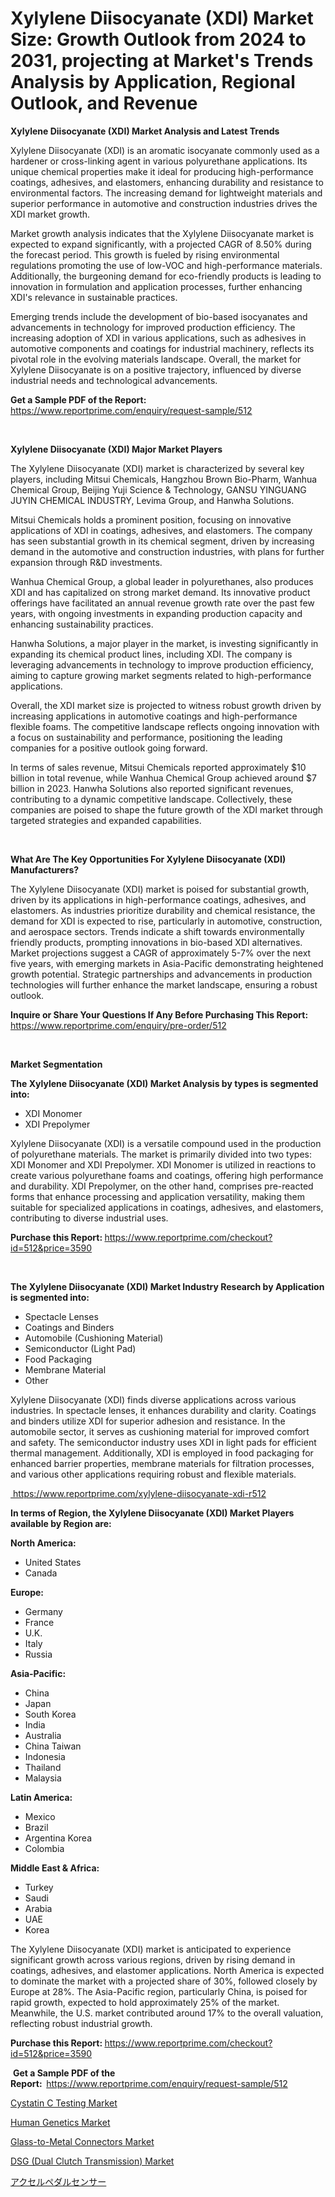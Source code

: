 <p><h1>Xylylene Diisocyanate (XDI) Market Size: Growth Outlook from 2024 to 2031, projecting at Market's Trends Analysis by Application, Regional Outlook, and Revenue</h1></p><p><strong>Xylylene Diisocyanate (XDI) Market Analysis and Latest Trends</strong></p>
<p><p>Xylylene Diisocyanate (XDI) is an aromatic isocyanate commonly used as a hardener or cross-linking agent in various polyurethane applications. Its unique chemical properties make it ideal for producing high-performance coatings, adhesives, and elastomers, enhancing durability and resistance to environmental factors. The increasing demand for lightweight materials and superior performance in automotive and construction industries drives the XDI market growth.</p><p>Market growth analysis indicates that the Xylylene Diisocyanate market is expected to expand significantly, with a projected CAGR of 8.50% during the forecast period. This growth is fueled by rising environmental regulations promoting the use of low-VOC and high-performance materials. Additionally, the burgeoning demand for eco-friendly products is leading to innovation in formulation and application processes, further enhancing XDI's relevance in sustainable practices. </p><p>Emerging trends include the development of bio-based isocyanates and advancements in technology for improved production efficiency. The increasing adoption of XDI in various applications, such as adhesives in automotive components and coatings for industrial machinery, reflects its pivotal role in the evolving materials landscape. Overall, the market for Xylylene Diisocyanate is on a positive trajectory, influenced by diverse industrial needs and technological advancements.</p></p>
<p><strong>Get a Sample PDF of the Report:&nbsp;</strong> <a href="https://www.reportprime.com/enquiry/request-sample/512">https://www.reportprime.com/enquiry/request-sample/512</a></p>
<p>&nbsp;</p>
<p><strong>Xylylene Diisocyanate (XDI) Major Market Players</strong></p>
<p><p>The Xylylene Diisocyanate (XDI) market is characterized by several key players, including Mitsui Chemicals, Hangzhou Brown Bio-Pharm, Wanhua Chemical Group, Beijing Yuji Science & Technology, GANSU YINGUANG JUYIN CHEMICAL INDUSTRY, Levima Group, and Hanwha Solutions. </p><p>Mitsui Chemicals holds a prominent position, focusing on innovative applications of XDI in coatings, adhesives, and elastomers. The company has seen substantial growth in its chemical segment, driven by increasing demand in the automotive and construction industries, with plans for further expansion through R&D investments.</p><p>Wanhua Chemical Group, a global leader in polyurethanes, also produces XDI and has capitalized on strong market demand. Its innovative product offerings have facilitated an annual revenue growth rate over the past few years, with ongoing investments in expanding production capacity and enhancing sustainability practices.</p><p>Hanwha Solutions, a major player in the market, is investing significantly in expanding its chemical product lines, including XDI. The company is leveraging advancements in technology to improve production efficiency, aiming to capture growing market segments related to high-performance applications. </p><p>Overall, the XDI market size is projected to witness robust growth driven by increasing applications in automotive coatings and high-performance flexible foams. The competitive landscape reflects ongoing innovation with a focus on sustainability and performance, positioning the leading companies for a positive outlook going forward.</p><p>In terms of sales revenue, Mitsui Chemicals reported approximately $10 billion in total revenue, while Wanhua Chemical Group achieved around $7 billion in 2023. Hanwha Solutions also reported significant revenues, contributing to a dynamic competitive landscape. Collectively, these companies are poised to shape the future growth of the XDI market through targeted strategies and expanded capabilities.</p></p>
<p>&nbsp;</p>
<p><strong>What Are The Key Opportunities For Xylylene Diisocyanate (XDI) Manufacturers?</strong></p>
<p><p>The Xylylene Diisocyanate (XDI) market is poised for substantial growth, driven by its applications in high-performance coatings, adhesives, and elastomers. As industries prioritize durability and chemical resistance, the demand for XDI is expected to rise, particularly in automotive, construction, and aerospace sectors. Trends indicate a shift towards environmentally friendly products, prompting innovations in bio-based XDI alternatives. Market projections suggest a CAGR of approximately 5-7% over the next five years, with emerging markets in Asia-Pacific demonstrating heightened growth potential. Strategic partnerships and advancements in production technologies will further enhance the market landscape, ensuring a robust outlook.</p></p>
<p><strong>Inquire or Share Your Questions If Any Before Purchasing This Report:</strong> <a href="https://www.reportprime.com/enquiry/pre-order/512">https://www.reportprime.com/enquiry/pre-order/512</a></p>
<p>&nbsp;</p>
<p><strong>Market Segmentation</strong></p>
<p><strong>The Xylylene Diisocyanate (XDI) Market Analysis by types is segmented into:</strong></p>
<p><ul><li>XDI Monomer</li><li>XDI Prepolymer</li></ul></p>
<p><p>Xylylene Diisocyanate (XDI) is a versatile compound used in the production of polyurethane materials. The market is primarily divided into two types: XDI Monomer and XDI Prepolymer. XDI Monomer is utilized in reactions to create various polyurethane foams and coatings, offering high performance and durability. XDI Prepolymer, on the other hand, comprises pre-reacted forms that enhance processing and application versatility, making them suitable for specialized applications in coatings, adhesives, and elastomers, contributing to diverse industrial uses.</p></p>
<p><strong>Purchase this Report:&nbsp;</strong><a href="https://www.reportprime.com/checkout?id=512&price=3590">https://www.reportprime.com/checkout?id=512&price=3590</a></p>
<p>&nbsp;</p>
<p><strong>The Xylylene Diisocyanate (XDI) Market Industry Research by Application is segmented into:</strong></p>
<p><ul><li>Spectacle Lenses</li><li>Coatings and Binders</li><li>Automobile (Cushioning Material)</li><li>Semiconductor (Light Pad)</li><li>Food Packaging</li><li>Membrane Material</li><li>Other</li></ul></p>
<p><p>Xylylene Diisocyanate (XDI) finds diverse applications across various industries. In spectacle lenses, it enhances durability and clarity. Coatings and binders utilize XDI for superior adhesion and resistance. In the automobile sector, it serves as cushioning material for improved comfort and safety. The semiconductor industry uses XDI in light pads for efficient thermal management. Additionally, XDI is employed in food packaging for enhanced barrier properties, membrane materials for filtration processes, and various other applications requiring robust and flexible materials.</p></p>
<p><a href="https://www.reportprime.com/xylylene-diisocyanate-xdi-r512">&nbsp;https://www.reportprime.com/xylylene-diisocyanate-xdi-r512</a></p>
<p><strong>In terms of Region, the Xylylene Diisocyanate (XDI) Market Players available by Region are:</strong></p>
<p>
    <p> <strong> North America: </strong>
        <ul>
            <li>United States</li>
            <li>Canada</li>
        </ul>
        </p> 
    <p> <strong> Europe: </strong>
        <ul>
            <li>Germany</li>
            <li>France</li>
            <li>U.K.</li>
            <li>Italy</li>
            <li>Russia</li>
        </ul>
        </p> 
    <p> <strong> Asia-Pacific: </strong>
        <ul>
            <li>China</li>
            <li>Japan</li>
            <li>South Korea</li>
            <li>India</li>
            <li>Australia</li>
            <li>China Taiwan</li>
            <li>Indonesia</li>
            <li>Thailand</li>
            <li>Malaysia</li>
        </ul>
        </p> 
    <p> <strong> Latin America: </strong>
        <ul>
            <li>Mexico</li>
            <li>Brazil</li>
            <li>Argentina Korea</li>
            <li>Colombia</li>
        </ul>
        </p> 
    <p> <strong> Middle East & Africa: </strong>
        <ul>
            <li>Turkey</li>
            <li>Saudi</li>
            <li>Arabia</li>
            <li>UAE</li>
            <li>Korea</li>
        </ul>
    </p>
    </p>
<p><p>The Xylylene Diisocyanate (XDI) market is anticipated to experience significant growth across various regions, driven by rising demand in coatings, adhesives, and elastomer applications. North America is expected to dominate the market with a projected share of 30%, followed closely by Europe at 28%. The Asia-Pacific region, particularly China, is poised for rapid growth, expected to hold approximately 25% of the market. Meanwhile, the U.S. market contributed around 17% to the overall valuation, reflecting robust industrial growth.</p></p>
<p><strong>Purchase this Report: </strong><a href="https://www.reportprime.com/checkout?id=512&price=3590">https://www.reportprime.com/checkout?id=512&price=3590</a></p>
<p>&nbsp;<strong>Get a Sample PDF of the Report:&nbsp;&nbsp;</strong><a href="https://www.reportprime.com/enquiry/request-sample/512">https://www.reportprime.com/enquiry/request-sample/512</a></p>
<p><strong></strong></p>
<p><p><a href="https://medium.com/@sean.peake0978/cystatin-c-testing-market-global-market-trends-and-market-forecast-2024-2031-c2b8d4404381">Cystatin C Testing Market</a></p><p><a href="https://medium.com/@sean.peake0978/human-genetics-market-trends-and-market-growth-outlook-2024-2031-c45e5a4522ae">Human Genetics Market</a></p><p><a href="https://github.com/mabutironaldo/Market-Research-Report-List-6/blob/main/glass-to-metal-connectors-market.md">Glass-to-Metal Connectors Market</a></p><p><a href="https://www.linkedin.com/pulse/charting-future-comprehensive-analysis-global-dsg-dual-clutch-kjofe?trackingId=24NdxR4YRuuTbaE14e3hnw%3D%3D">DSG (Dual Clutch Transmission) Market</a></p><p><a href="https://medium.com/@isaurapx9xsianez/%E3%82%A2%E3%82%AF%E3%82%BB%E3%83%AB%E3%83%9A%E3%83%80%E3%83%AB%E3%82%BB%E3%83%B3%E3%82%B5%E3%83%BC%E3%83%9E%E3%83%BC%E3%82%B1%E3%83%83%E3%83%88-2024%E5%B9%B4%E3%81%8B%E3%82%892031%E5%B9%B4%E3%81%BE%E3%81%A7%E3%81%AE%E6%9C%9F%E9%96%93%E3%81%AB%E3%81%8A%E3%81%91%E3%82%8B%E6%A5%AD%E7%95%8C%E3%81%AE%E5%8B%95%E5%90%91%E3%81%A8%E4%BA%88%E6%B8%AC-bbe596b9faf2">アクセルペダルセンサー</a></p></p>